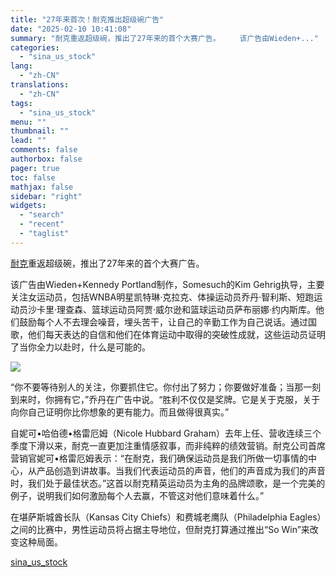 ```yaml
---
title: "27年来首次！耐克推出超级碗广告"
date: "2025-02-10 10:41:08"
summary: "耐克重返超级碗，推出了27年来的首个大赛广告。 　　该广告由Wieden+..."
categories:
  - "sina_us_stock"
lang:
  - "zh-CN"
translations:
  - "zh-CN"
tags:
  - "sina_us_stock"
menu: ""
thumbnail: ""
lead: ""
comments: false
authorbox: false
pager: true
toc: false
mathjax: false
sidebar: "right"
widgets:
  - "search"
  - "recent"
  - "taglist"
---
```


[耐克](https://stock.finance.sina.com.cn/usstock/quotes/NKE.html)重返超级碗，推出了27年来的首个大赛广告。

该广告由Wieden+Kennedy Portland制作，Somesuch的Kim Gehrig执导，主要关注女运动员，包括WNBA明星凯特琳·克拉克、体操运动员乔丹·智利斯、短跑运动员沙卡里·理查森、篮球运动员阿贾·威尔逊和篮球运动员萨布丽娜·约内斯库。他们鼓励每个人不去理会噪音，埋头苦干，让自己的辛勤工作为自己说话。通过国歌，他们每天表达的自信和他们在体育运动中取得的突破性成就，这些运动员证明了当你全力以赴时，什么是可能的。

![](//n.sinaimg.cn/finance/crawl/59/w550h309/20250210/163f-25368a9b7ee896b940f349f86d601e7c.png)

“你不要等待别人的关注，你要抓住它。你付出了努力；你要做好准备；当那一刻到来时，你拥有它，”乔丹在广告中说。“胜利不仅仅是奖牌。它是关于克服，关于向你自己证明你比你想象的更有能力。而且做得很真实。”

自妮可•哈伯德•格雷厄姆（Nicole Hubbard Graham）去年上任、营收连续三个季度下滑以来，耐克一直更加注重情感叙事，而非纯粹的绩效营销。耐克公司首席营销官妮可•格雷厄姆表示：“在耐克，我们确保运动员是我们所做一切事情的中心，从产品创造到讲故事。当我们代表运动员的声音，他们的声音成为我们的声音时，我们处于最佳状态。”这首以耐克精英运动员为主角的品牌颂歌，是一个完美的例子，说明我们如何激励每个人去赢，不管这对他们意味着什么。”

在堪萨斯城酋长队（Kansas City Chiefs）和费城老鹰队（Philadelphia Eagles）之间的比赛中，男性运动员将占据主导地位，但耐克打算通过推出“So Win”来改变这种局面。

[sina_us_stock](https://finance.sina.com.cn/stock/usstock/c/2025-02-10/doc-ineiyiim7455019.shtml)
